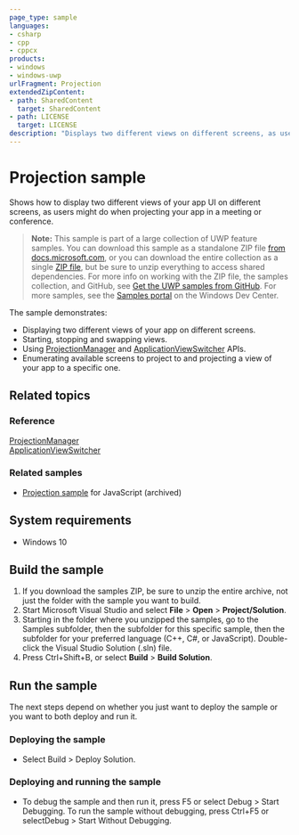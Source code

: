 ```yaml
---
page_type: sample
languages:
- csharp
- cpp
- cppcx
products:
- windows
- windows-uwp
urlFragment: Projection
extendedZipContent:
- path: SharedContent
  target: SharedContent
- path: LICENSE
  target: LICENSE
description: "Displays two different views on different screens, as users might do when projecting in a meeting or conference."
---
```


<!---
  category: Navigation
  samplefwlink: http://go.microsoft.com/fwlink/p/?LinkId=620587
--->

# Projection sample

Shows how to display two different views of your app UI on different screens, as users might do when projecting your app in a meeting or conference.

> **Note:** This sample is part of a large collection of UWP feature samples. 
> You can download this sample as a standalone ZIP file
> [from docs.microsoft.com](https://docs.microsoft.com/samples/microsoft/windows-universal-samples/projection/),
> or you can download the entire collection as a single
> [ZIP file](https://github.com/Microsoft/Windows-universal-samples/archive/master.zip), but be 
> sure to unzip everything to access shared dependencies. For more info on working with the ZIP file, 
> the samples collection, and GitHub, see [Get the UWP samples from GitHub](https://aka.ms/ovu2uq). 
> For more samples, see the [Samples portal](https://aka.ms/winsamples) on the Windows Dev Center. 

The sample demonstrates:

-  Displaying two different views of your app on different screens.
-  Starting, stopping and swapping views.
-  Using [ProjectionManager](http://msdn.microsoft.com/library/windows/apps/dn281126) and [ApplicationViewSwitcher](http://msdn.microsoft.com/library/windows/apps/dn281094) APIs.
-  Enumerating available screens to project to and projecting a view of your app to a specific one.

## Related topics

### Reference

[ProjectionManager](http://msdn.microsoft.com/library/windows/apps/dn281126)  
[ApplicationViewSwitcher](http://msdn.microsoft.com/library/windows/apps/dn281094)  

### Related samples

* [Projection sample](/archived/Projection/) for JavaScript (archived)

## System requirements

* Windows 10

## Build the sample

1. If you download the samples ZIP, be sure to unzip the entire archive, not just the folder with the sample you want to build. 
2. Start Microsoft Visual Studio and select **File** \> **Open** \> **Project/Solution**.
3. Starting in the folder where you unzipped the samples, go to the Samples subfolder, then the subfolder for this specific sample, then the subfolder for your preferred language (C++, C#, or JavaScript). Double-click the Visual Studio Solution (.sln) file.
4. Press Ctrl+Shift+B, or select **Build** \> **Build Solution**.

## Run the sample

The next steps depend on whether you just want to deploy the sample or you want to both deploy and run it.

### Deploying the sample

- Select Build > Deploy Solution. 

### Deploying and running the sample

- To debug the sample and then run it, press F5 or select Debug >  Start Debugging. To run the sample without debugging, press Ctrl+F5 or selectDebug > Start Without Debugging.

